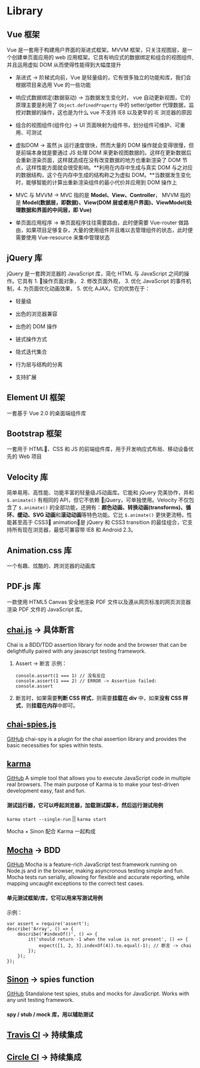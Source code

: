 # Library

## Vue 框架
Vue 是一套用于构建用户界面的渐进式框架。MVVM 框架，只关注视图层，是一个创建单页面应用的 web 应用框架。它具有响应式的数据绑定和组合的视图组件,并且运用虚拟 DOM 从而使得性能得到大幅度提升
- 渐进式 -> 阶梯式向前，Vue 是轻量级的，它有很多独立的功能和库，我们会根据项目来选用 Vue 的一些功能

- 响应式数据绑定(数据驱动) -> 当数据发生变化时， vue 自动更新视图，它的原理主要是利用了 ` Object.definedProperty ` 中的 setter/getter 代理数据，监控对数据的操作，这也是为什么 vue 不支持 IE8 以及更早的 IE 浏览器的原因

- 组合的视图组件(组件化) -> UI 页面映射为组件书，划分组件可维护、可重用、可测试

- 虚拟DOM -> 虽然 js 运行速度很快，然而大量的 DOM 操作就会变得很慢，但是前端本身就是要通过 JS 处理 DOM 来更新视图数据的。这样在更新数据后会重新渲染页面，这样就造成在没有改变数据的地方也重新渲染了 DOM 节点，这样性能方面就会很受影响。**利用在内存中生成与真实 DOM 与之对应的数据结构，这个在内存中生成的结构称之为虚拟 DOM。**当数据发生变化时，能够智能的计算出重新渲染组件的最小代价并应用到 DOM 操作上

- MVC 与 MVVM -> MVC 指的是 **Model、View、Controller**， MVVM 指的是 **Model(数据层，即数据)、View(DOM 层或者用户界面)、ViewModel(处理数据和界面的中间层，即 Vue)**

- 单页面应用程序 -> 单页面程序往往需要路由，此时便需要 Vue-router 做路由，如果项目足够复杂，大量的使用组件并且难以去管理组件的状态，此时便需要使用 Vue-resource 来集中管理状态

## jQuery 库
jQuery 是一套跨浏览器的 JavaScript 库，简化 HTML 与 JavaScript 之间的操作。它具有 1. 操作页面对象， 2. 修改页面外观， 3. 优化 JavaScript 的事件机制，4. 为页面优化动画效果， 5. 优化 AJAX。它的优势在于：
- 轻量级

- 出色的浏览器兼容

- 出色的 DOM 操作

- 链式操作方式

- 隐式迭代集合

- 行为层与结构的分离

- 支持扩展

## Element UI 框架
一套基于 Vue 2.0 的桌面端组件库

## Bootstrap 框架
一套用于 HTML、CSS 和 JS 的前端组件库，用于开发响应式布局、移动设备优先的 Web 项目

## Velocity 库
简单易用、高性能、功能丰富的轻量级JS动画库。它能和 jQuery 完美协作，并和 ` $.animate() ` 有相同的 API，但它不依赖 jQuery，可单独使用。Velocity 不仅包含了 ` $.animate() ` 的全部功能，还拥有：**颜色动画、转换动画(transforms)、循环、缓动、SVG 动画**和**滚动动画**等特色功能。它比 ` $.animate() ` 更快更流畅，性能甚至高于 CSS3 animation，是 jQuery 和 CSS3 transition 的最佳组合，它支持所有现在浏览器，最低可兼容带 IE8 和 Android 2.3。

## Animation.css 库
一个有趣、炫酷的、跨浏览器的动画库

## PDF.js 库
一款使用 HTML5 Canvas 安全地渲染 PDF 文件以及遵从网页标准的网页浏览器渲染 PDF 文件的 JavaScript 库。

## [chai.js](http://www.chaijs.com/) -> 具体断言
Chai is a BDD/TDD assertion library for node and the browser that can be delightfully paired with any javascript testing framework.

1. Assert -> 断言
    示例：
    ```
    console.assert(1 === 1) // 没有反应
    console.assert(1 === 2) // ERROR -> Assertion failed: console.assert
    ```

2. 断言时，如果需要**判断 CSS 样式**，则需要**挂载在 div** 中，如果**没有 CSS 样式**，则**挂载在内存**中即可。

## [chai-spies.js](http://www.chaijs.com/plugins/chai-spy/)
[GitHub](https://github.com/chaijs/chai-spies) chai-spy is a plugin for the chai assertion library and provides the basic necessities for spies within tests.

## [karma](https://karma-runner.github.io/2.0/index.html)
[GitHub](https://github.com/karma-runner/karma) A simple tool that allows you to execute JavaScript code in multiple real browsers. The main purpose of Karma is to make your test-driven development easy, fast and fun.
#### 测试运行器，它可以呼起浏览器，加载测试脚本，然后运行测试用例
` karma start --single-run ` || ` karma start `

Mocha + Sinon 配合 Karma 一起构成

## [Mocha](https://mochajs.org/) -> BDD 
[GitHub](https://github.com/mochajs/mocha) Mocha is a feature-rich JavaScript test framework running on Node.js and in the browser, making asyncronous testing simple and fun. Mocha tests run serially, allowing for flexible and accurate reporting, while mapping uncaught exceptions to the correct test cases.
#### 单元测试框架/库，它可以用来写测试用例

示例：
```
var assert = require('assert');
describe('Array', () => {
    describe('#indexOf()', () => {
        it('should return -1 when the value is not present', () => {
            expect([1, 2, 3].indexOf(4)).to.equal(-1); // 断言 -> chai
        });
    });
});
```

## [Sinon](http://sinonjs.org/) -> spies function
[GitHub](https://github.com/sinonjs/sinon) Standalone test spies, stubs and mocks for JavaScript. Works with any unit testing framework.
#### spy / stub / mock 库，用以辅助测试

## [Travis CI](https://travis-ci.org/) -> 持续集成

## [Circle CI](https://circleci.com/) -> 持续集成

